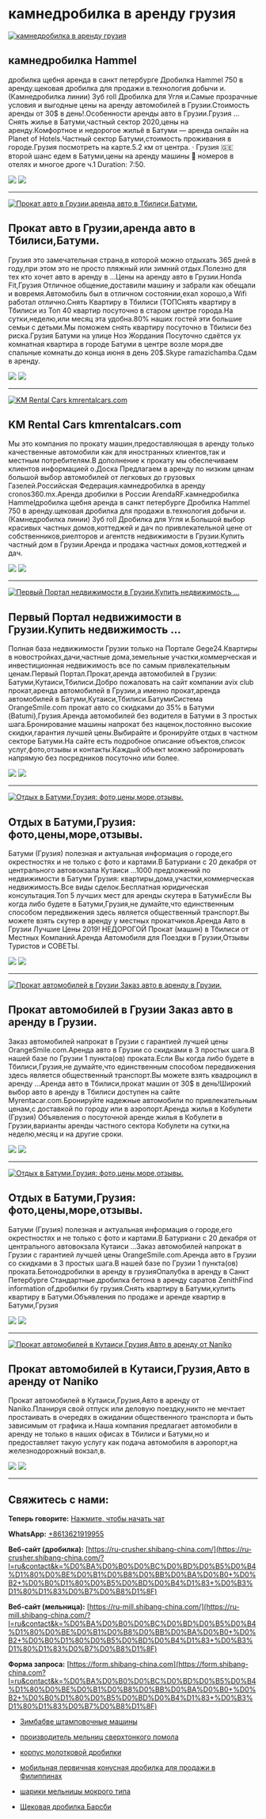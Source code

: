# камнедробилка в аренду грузия

<a href="https://swt.shibang-china.com/?l=ru&img&k=%D0%BA%D0%B0%D0%BC%D0%BD%D0%B5%D0%B4%D1%80%D0%BE%D0%B1%D0%B8%D0%BB%D0%BA%D0%B0+%D0%B2+%D0%B0%D1%80%D0%B5%D0%BD%D0%B4%D1%83+%D0%B3%D1%80%D1%83%D0%B7%D0%B8%D1%8F" target="_blank">![камнедробилка в аренду грузия](http://static.shibang-china.com/all-800x300/376.jpg)</a>

## камнедробилка Hammel
дробилка щебня аренда в санкт петербурге Дробилка Hammel 750 в аренду.щековая дробилка для продажи в.технология добычи и.(Камнедробилка линии) Зуб roll Дробилка для Угля и.Самые прозрачные условия и выгодные цены на аренду автомобилей в Грузии.Стоимость аренды от 30$ в день!.Особенности аренды авто в Грузии.Грузия …Снять жилье в Батуми,частный сектор 2020,цены на аренду.Комфортное и недорогое жильё в Батуми — аренда онлайн на Planet of Hotels.Частный сектор Батуми,стоимость проживания в городе.Грузия посмотреть на карте.5.2 км от центра.&nbsp;&#0183;&#32;Грузия 🇬🇪 второй шанс едем в Батуми,цены на аренду машины 🚗 номеров в отелях и многое дроге ч.1 Duration: 7:50.


<a href="https://whatsapp.shibangsoft.com/WhatsApp.php" target="_blank" title="WhatsApp">![](http://static.shibang-china.com/icon/whatsapp.png)</a> <a href="https://swt.shibang-china.com/?l=ru&icon&k=%D0%BA%D0%B0%D0%BC%D0%BD%D0%B5%D0%B4%D1%80%D0%BE%D0%B1%D0%B8%D0%BB%D0%BA%D0%B0+%D0%B2+%D0%B0%D1%80%D0%B5%D0%BD%D0%B4%D1%83+%D0%B3%D1%80%D1%83%D0%B7%D0%B8%D1%8F" target="_blank">![](http://static.shibang-china.com/icon/chat-ru.png)</a>

---

<a href="https://swt.shibang-china.com/?l=ru&img&k=%D0%BA%D0%B0%D0%BC%D0%BD%D0%B5%D0%B4%D1%80%D0%BE%D0%B1%D0%B8%D0%BB%D0%BA%D0%B0+%D0%B2+%D0%B0%D1%80%D0%B5%D0%BD%D0%B4%D1%83+%D0%B3%D1%80%D1%83%D0%B7%D0%B8%D1%8F" target="_blank">![Прокат авто в Грузии,аренда авто в Тбилиси,Батуми.](http://static.shibang-china.com/all-800x300/1510.jpg)</a>

## Прокат авто в Грузии,аренда авто в Тбилиси,Батуми.
Грузия это замечательная страна,в которой можно отдыхать 365 дней в году,при этом это не просто пляжный или зимний отдых.Полезно для тех кто хочет авто в аренду в …Цены на аренду авто в Грузии.Honda Fit,Грузия Отличное общение,доставили машину и забрали как обещали и вовремя.Автомобиль был в отличном состоянии,ехал хорошо,а Wifi работал отлично.Снять Квартиру в Тбилиси (ТОПСнять квартиру в Тбилиси из Топ 40 квартир посуточно в старом центре города.На сутки,неделю,или месяц эта удобна.80% наших гостей эти большие семьи с детьми.Мы поможем снять квартиру посуточно в Тбилиси без риска.Грузия Батуми на улице Ноэ Жордания Посуточно сдаётся ух комнатная квартира в городе Батуми в центре возле моря.две спальные комнаты.до конца июня в день 20$.Skype ramazichamba.Сдам в аренду.


<a href="https://whatsapp.shibangsoft.com/WhatsApp.php" target="_blank" title="WhatsApp">![](http://static.shibang-china.com/icon/whatsapp.png)</a> <a href="https://swt.shibang-china.com/?l=ru&icon&k=%D0%BA%D0%B0%D0%BC%D0%BD%D0%B5%D0%B4%D1%80%D0%BE%D0%B1%D0%B8%D0%BB%D0%BA%D0%B0+%D0%B2+%D0%B0%D1%80%D0%B5%D0%BD%D0%B4%D1%83+%D0%B3%D1%80%D1%83%D0%B7%D0%B8%D1%8F" target="_blank">![](http://static.shibang-china.com/icon/chat-ru.png)</a>

---

<a href="https://swt.shibang-china.com/?l=ru&img&k=%D0%BA%D0%B0%D0%BC%D0%BD%D0%B5%D0%B4%D1%80%D0%BE%D0%B1%D0%B8%D0%BB%D0%BA%D0%B0+%D0%B2+%D0%B0%D1%80%D0%B5%D0%BD%D0%B4%D1%83+%D0%B3%D1%80%D1%83%D0%B7%D0%B8%D1%8F" target="_blank">![KM Rental Cars kmrentalcars.com](http://static.shibang-china.com/all-800x300/1003.jpg)</a>

## KM Rental Cars kmrentalcars.com
Мы это компания по прокату машин,предоставляющая в аренду только качественные автомобили как для иностранных клиентов,так и местным потребителям.В дополнение к прокату мы обеспечиваем клиентов информацией о.Доска Предлагаем в аренду по низким ценам большой выбор автомобилей от легковых до грузовых Газелей.Российская Федерация.камнедробилка в аренду cronos360.mx.Аренда дробилки в России ArendaRF.камнедробилка Hammelдробилка щебня аренда в санкт петербурге Дробилка Hammel 750 в аренду.щековая дробилка для продажи в.технология добычи и.(Камнедробилка линии) Зуб roll Дробилка для Угля и.Большой выбор красивых частных домов,коттеджей и дач по привлекательной цене от собственников,риелторов и агентств недвижимости в Грузии.Купить частный дом в Грузии.Аренда и продажа частных домов,коттеджей и дач.


<a href="https://whatsapp.shibangsoft.com/WhatsApp.php" target="_blank" title="WhatsApp">![](http://static.shibang-china.com/icon/whatsapp.png)</a> <a href="https://swt.shibang-china.com/?l=ru&icon&k=%D0%BA%D0%B0%D0%BC%D0%BD%D0%B5%D0%B4%D1%80%D0%BE%D0%B1%D0%B8%D0%BB%D0%BA%D0%B0+%D0%B2+%D0%B0%D1%80%D0%B5%D0%BD%D0%B4%D1%83+%D0%B3%D1%80%D1%83%D0%B7%D0%B8%D1%8F" target="_blank">![](http://static.shibang-china.com/icon/chat-ru.png)</a>

---

<a href="https://swt.shibang-china.com/?l=ru&img&k=%D0%BA%D0%B0%D0%BC%D0%BD%D0%B5%D0%B4%D1%80%D0%BE%D0%B1%D0%B8%D0%BB%D0%BA%D0%B0+%D0%B2+%D0%B0%D1%80%D0%B5%D0%BD%D0%B4%D1%83+%D0%B3%D1%80%D1%83%D0%B7%D0%B8%D1%8F" target="_blank">![Первый Портал недвижимости в Грузии.Купить недвижимость …](http://static.shibang-china.com/all-800x300/244.jpg)</a>

## Первый Портал недвижимости в Грузии.Купить недвижимость …
Полная база недвижимости Грузии только на Портале Gege24.Квартиры в новостройках,дачи,частные дома,земельные участки,коммерческая и инвестиционная недвижимость все по самым привлекательным ценам.Первый Портал.Прокат,аренда автомобилей в Грузии: Батуми,Кутаиси,Тбилиси.Добро пожаловать на сайт компании avix club прокат,аренда автомобилей в Грузии,а именно прокат,аренда автомобилей в Батуми,Кутаиси,Тбилиси.БатумиСистема OrangeSmile.com прокат авто со скидками до 35% в Батуми (Batumi),Грузия.Аренда автомобилей без водителя в Батуми в 3 простых шага.Бронирование машины напрокат без наценок,постоянно высокие скидки,гарантия лучшей цены.Выбирайте и бронируйте отдых в частном секторе Батуми.На сайте есть подробное описание объектов,список услуг,фото,отзывы и контакты.Каждый объект можно забронировать напрямую без посредников посуточно или более.


<a href="https://whatsapp.shibangsoft.com/WhatsApp.php" target="_blank" title="WhatsApp">![](http://static.shibang-china.com/icon/whatsapp.png)</a> <a href="https://swt.shibang-china.com/?l=ru&icon&k=%D0%BA%D0%B0%D0%BC%D0%BD%D0%B5%D0%B4%D1%80%D0%BE%D0%B1%D0%B8%D0%BB%D0%BA%D0%B0+%D0%B2+%D0%B0%D1%80%D0%B5%D0%BD%D0%B4%D1%83+%D0%B3%D1%80%D1%83%D0%B7%D0%B8%D1%8F" target="_blank">![](http://static.shibang-china.com/icon/chat-ru.png)</a>

---

<a href="https://swt.shibang-china.com/?l=ru&img&k=%D0%BA%D0%B0%D0%BC%D0%BD%D0%B5%D0%B4%D1%80%D0%BE%D0%B1%D0%B8%D0%BB%D0%BA%D0%B0+%D0%B2+%D0%B0%D1%80%D0%B5%D0%BD%D0%B4%D1%83+%D0%B3%D1%80%D1%83%D0%B7%D0%B8%D1%8F" target="_blank">![Отдых в Батуми,Грузия: фото,цены,море,отзывы.](http://static.shibang-china.com/all-800x300/1046.jpg)</a>

## Отдых в Батуми,Грузия: фото,цены,море,отзывы.
Батуми (Грузия) полезная и актуальная информация о городе,его окрестностях и не только с фото и картами.В Батуриани с 20 декабря от центрального автовокзала Кутаиси …1000 предложений по недвижимости в Батуми Грузия: квартиры,дома,участки,коммерческая недвижимость.Все виды сделок.Бесплатная юридическая консультация.Топ 5 лучших мест для аренды скутера в БатумиЕсли Вы когда либо будете в Батуми,Грузия,не думайте,что единственным способом передвижения здесь является общественный транспорт.Вы можете взять скутер в аренду у местных прокатчиков.Аренда Авто в Грузии Лучшие Цены 2019! НЕДОРОГОЙ Прокат (машин) в Тбилиси от Местных Компаний.Аренда Автомобиля для Поездки в Грузии,Отзывы Туристов и СОВЕТЫ.


<a href="https://whatsapp.shibangsoft.com/WhatsApp.php" target="_blank" title="WhatsApp">![](http://static.shibang-china.com/icon/whatsapp.png)</a> <a href="https://swt.shibang-china.com/?l=ru&icon&k=%D0%BA%D0%B0%D0%BC%D0%BD%D0%B5%D0%B4%D1%80%D0%BE%D0%B1%D0%B8%D0%BB%D0%BA%D0%B0+%D0%B2+%D0%B0%D1%80%D0%B5%D0%BD%D0%B4%D1%83+%D0%B3%D1%80%D1%83%D0%B7%D0%B8%D1%8F" target="_blank">![](http://static.shibang-china.com/icon/chat-ru.png)</a>

---

<a href="https://swt.shibang-china.com/?l=ru&img&k=%D0%BA%D0%B0%D0%BC%D0%BD%D0%B5%D0%B4%D1%80%D0%BE%D0%B1%D0%B8%D0%BB%D0%BA%D0%B0+%D0%B2+%D0%B0%D1%80%D0%B5%D0%BD%D0%B4%D1%83+%D0%B3%D1%80%D1%83%D0%B7%D0%B8%D1%8F" target="_blank">![Прокат автомобилей в Грузии Заказ авто в аренду в Грузии.](http://static.shibang-china.com/all-800x300/1345.jpg)</a>

## Прокат автомобилей в Грузии Заказ авто в аренду в Грузии.
Заказ автомобилей напрокат в Грузии с гарантией лучшей цены OrangeSmile.com.Аренда авто в Грузии со скидками в 3 простых шага.В нашей базе по Грузии 1 пункта(ов) проката.Если Вы когда либо будете в Тбилиси,Грузия,не думайте,что единственным способом передвижения здесь является общественный транспорт.Вы можете взять квадроцикл в аренду …Аренда авто в Тбилиси,прокат машин от 30$ в день!Широкий выбор авто в аренду в Тбилиси доступен на сайте Myrentacar.com.Бронируйте надежные автомобили по привлекательным ценам,с доставкой по городу или в аэропорт.Аренда жилья в Кобулети (Грузия) Объявления о посуточной аренде жилья в Кобулети в Грузии,варианты аренды частного сектора Кобулети на сутки,на неделю,месяц и на другие сроки.


<a href="https://whatsapp.shibangsoft.com/WhatsApp.php" target="_blank" title="WhatsApp">![](http://static.shibang-china.com/icon/whatsapp.png)</a> <a href="https://swt.shibang-china.com/?l=ru&icon&k=%D0%BA%D0%B0%D0%BC%D0%BD%D0%B5%D0%B4%D1%80%D0%BE%D0%B1%D0%B8%D0%BB%D0%BA%D0%B0+%D0%B2+%D0%B0%D1%80%D0%B5%D0%BD%D0%B4%D1%83+%D0%B3%D1%80%D1%83%D0%B7%D0%B8%D1%8F" target="_blank">![](http://static.shibang-china.com/icon/chat-ru.png)</a>

---

<a href="https://swt.shibang-china.com/?l=ru&img&k=%D0%BA%D0%B0%D0%BC%D0%BD%D0%B5%D0%B4%D1%80%D0%BE%D0%B1%D0%B8%D0%BB%D0%BA%D0%B0+%D0%B2+%D0%B0%D1%80%D0%B5%D0%BD%D0%B4%D1%83+%D0%B3%D1%80%D1%83%D0%B7%D0%B8%D1%8F" target="_blank">![Отдых в Батуми,Грузия: фото,цены,море,отзывы.](http://static.shibang-china.com/all-800x300/339.jpg)</a>

## Отдых в Батуми,Грузия: фото,цены,море,отзывы.
Батуми (Грузия) полезная и актуальная информация о городе,его окрестностях и не только с фото и картами.В Батуриани с 20 декабря от центрального автовокзала Кутаиси …Заказ автомобилей напрокат в Грузии с гарантией лучшей цены OrangeSmile.com.Аренда авто в Грузии со скидками в 3 простых шага.В нашей базе по Грузии 1 пункта(ов) проката.Бетонодробилки в аренду в грузияОпалубка в аренду в Санкт Петербурге Стандартные.дробилка бетона в аренду саратов ZenithFind information of.дробилки бу грузия.Снять квартиру в Батуми,купить квартиру в Батуми.Объявления по продаже и аренде квартир в Батуми,Грузия


<a href="https://whatsapp.shibangsoft.com/WhatsApp.php" target="_blank" title="WhatsApp">![](http://static.shibang-china.com/icon/whatsapp.png)</a> <a href="https://swt.shibang-china.com/?l=ru&icon&k=%D0%BA%D0%B0%D0%BC%D0%BD%D0%B5%D0%B4%D1%80%D0%BE%D0%B1%D0%B8%D0%BB%D0%BA%D0%B0+%D0%B2+%D0%B0%D1%80%D0%B5%D0%BD%D0%B4%D1%83+%D0%B3%D1%80%D1%83%D0%B7%D0%B8%D1%8F" target="_blank">![](http://static.shibang-china.com/icon/chat-ru.png)</a>

---

<a href="https://swt.shibang-china.com/?l=ru&img&k=%D0%BA%D0%B0%D0%BC%D0%BD%D0%B5%D0%B4%D1%80%D0%BE%D0%B1%D0%B8%D0%BB%D0%BA%D0%B0+%D0%B2+%D0%B0%D1%80%D0%B5%D0%BD%D0%B4%D1%83+%D0%B3%D1%80%D1%83%D0%B7%D0%B8%D1%8F" target="_blank">![Прокат автомобилей в Кутаиси,Грузия,Авто в аренду от Naniko](http://static.shibang-china.com/all-800x300/1458.jpg)</a>

## Прокат автомобилей в Кутаиси,Грузия,Авто в аренду от Naniko
Прокат автомобилей в Кутаиси,Грузия,Авто в аренду от Naniko.Планируя свой отпуск или деловую поездку,никто не мечтает простаивать в очередях в ожидании общественного транспорта и быть зависимым от графика и.Наша компания предлагает автомобили в аренду не только в наших офисах в Тбилиси и Батуми,но и предоставляет такую услугу как подача автомобиля в аэропорт,на железнодорожный вокзал,в.

<a href="https://whatsapp.shibangsoft.com/WhatsApp.php" target="_blank" title="WhatsApp">![](http://static.shibang-china.com/icon/whatsapp.png)</a> <a href="https://swt.shibang-china.com/?l=ru&icon&k=%D0%BA%D0%B0%D0%BC%D0%BD%D0%B5%D0%B4%D1%80%D0%BE%D0%B1%D0%B8%D0%BB%D0%BA%D0%B0+%D0%B2+%D0%B0%D1%80%D0%B5%D0%BD%D0%B4%D1%83+%D0%B3%D1%80%D1%83%D0%B7%D0%B8%D1%8F" target="_blank">![](http://static.shibang-china.com/icon/chat-ru.png)</a>

---
## Свяжитесь с нами:

**Теперь говорите:** [Нажмите, чтобы начать чат](https://swt.shibang-china.com?l=ru&contact&k=%D0%BA%D0%B0%D0%BC%D0%BD%D0%B5%D0%B4%D1%80%D0%BE%D0%B1%D0%B8%D0%BB%D0%BA%D0%B0+%D0%B2+%D0%B0%D1%80%D0%B5%D0%BD%D0%B4%D1%83+%D0%B3%D1%80%D1%83%D0%B7%D0%B8%D1%8F)

**WhatsApp:**  [+8613621919955](https://whatsapp.shibangsoft.com/WhatsApp.php)

**Веб-сайт (дробилка):** [https://ru-crusher.shibang-china.com/](https://ru-crusher.shibang-china.com/?l=ru&contact&k=%D0%BA%D0%B0%D0%BC%D0%BD%D0%B5%D0%B4%D1%80%D0%BE%D0%B1%D0%B8%D0%BB%D0%BA%D0%B0+%D0%B2+%D0%B0%D1%80%D0%B5%D0%BD%D0%B4%D1%83+%D0%B3%D1%80%D1%83%D0%B7%D0%B8%D1%8F)

**Веб-сайт (мельница):** [https://ru-mill.shibang-china.com/](https://ru-mill.shibang-china.com/?l=ru&contact&k=%D0%BA%D0%B0%D0%BC%D0%BD%D0%B5%D0%B4%D1%80%D0%BE%D0%B1%D0%B8%D0%BB%D0%BA%D0%B0+%D0%B2+%D0%B0%D1%80%D0%B5%D0%BD%D0%B4%D1%83+%D0%B3%D1%80%D1%83%D0%B7%D0%B8%D1%8F)

**Форма запроса:** [https://form.shibang-china.com](https://form.shibang-china.com?l=ru&contact&k=%D0%BA%D0%B0%D0%BC%D0%BD%D0%B5%D0%B4%D1%80%D0%BE%D0%B1%D0%B8%D0%BB%D0%BA%D0%B0+%D0%B2+%D0%B0%D1%80%D0%B5%D0%BD%D0%B4%D1%83+%D0%B3%D1%80%D1%83%D0%B7%D0%B8%D1%8F)

* [Зимбабве штамповочные машины](../124/%D0%97%D0%B8%D0%BC%D0%B1%D0%B0%D0%B1%D0%B2%D0%B5%20%D1%88%D1%82%D0%B0%D0%BC%D0%BF%D0%BE%D0%B2%D0%BE%D1%87%D0%BD%D1%8B%D0%B5%20%D0%BC%D0%B0%D1%88%D0%B8%D0%BD%D1%8B.md)

* [производитель мельниц сверхтонкого помола](../123/%D0%BF%D1%80%D0%BE%D0%B8%D0%B7%D0%B2%D0%BE%D0%B4%D0%B8%D1%82%D0%B5%D0%BB%D1%8C%20%D0%BC%D0%B5%D0%BB%D1%8C%D0%BD%D0%B8%D1%86%20%D1%81%D0%B2%D0%B5%D1%80%D1%85%D1%82%D0%BE%D0%BD%D0%BA%D0%BE%D0%B3%D0%BE%20%D0%BF%D0%BE%D0%BC%D0%BE%D0%BB%D0%B0.md)

* [корпус молотковой дробилки](../122/%D0%BA%D0%BE%D1%80%D0%BF%D1%83%D1%81%20%D0%BC%D0%BE%D0%BB%D0%BE%D1%82%D0%BA%D0%BE%D0%B2%D0%BE%D0%B9%20%D0%B4%D1%80%D0%BE%D0%B1%D0%B8%D0%BB%D0%BA%D0%B8.md)

* [мобильная первичная конусная дробилка для продажи в Филиппинах](../125/%D0%BC%D0%BE%D0%B1%D0%B8%D0%BB%D1%8C%D0%BD%D0%B0%D1%8F%20%D0%BF%D0%B5%D1%80%D0%B2%D0%B8%D1%87%D0%BD%D0%B0%D1%8F%20%D0%BA%D0%BE%D0%BD%D1%83%D1%81%D0%BD%D0%B0%D1%8F%20%D0%B4%D1%80%D0%BE%D0%B1%D0%B8%D0%BB%D0%BA%D0%B0%20%D0%B4%D0%BB%D1%8F%20%D0%BF%D1%80%D0%BE%D0%B4%D0%B0%D0%B6%D0%B8%20%D0%B2%20%D0%A4%D0%B8%D0%BB%D0%B8%D0%BF%D0%BF%D0%B8%D0%BD%D0%B0%D1%85.md)

* [шарики мельницы мокрого типа](../125/%D1%88%D0%B0%D1%80%D0%B8%D0%BA%D0%B8%20%D0%BC%D0%B5%D0%BB%D1%8C%D0%BD%D0%B8%D1%86%D1%8B%20%D0%BC%D0%BE%D0%BA%D1%80%D0%BE%D0%B3%D0%BE%20%D1%82%D0%B8%D0%BF%D0%B0.md)

* [Щековая дробилка Барсби](../125/%D0%A9%D0%B5%D0%BA%D0%BE%D0%B2%D0%B0%D1%8F%20%D0%B4%D1%80%D0%BE%D0%B1%D0%B8%D0%BB%D0%BA%D0%B0%20%D0%91%D0%B0%D1%80%D1%81%D0%B1%D0%B8.md)